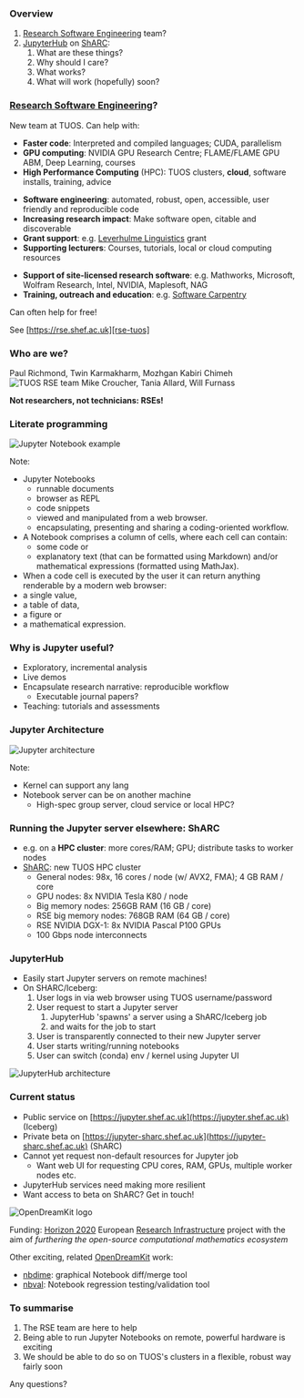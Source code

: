### Overview

1. [Research Software Engineering][rse-tuos] team?
1. [JupyterHub][jupyterhub-docs] on [ShARC][sharc-docs]: 
    1. What are these things?
    1. Why should I care?
    1. What works?
    1. What will work (hopefully) soon?

[jupyterhub-docs]: https://jupyterhub.readthedocs.io/en/latest/ "JupyterHub documentation"
[rse-tuos]: http://rse.shef.ac.uk/ "University of Sheffield's Research Software Engineering (RSE) team"
[sharc-docs]: http://docs.hpc.shef.ac.uk/en/latest/sharc/ "ShARC computer cluster"



### [Research Software Engineering][rse-tuos]?

New team at TUOS.  Can help with:

* **Faster code**: Interpreted and compiled languages; CUDA, parallelism 
* **GPU computing**: NVIDIA GPU Research Centre; FLAME/FLAME GPU ABM, Deep Learning, courses 
* **High Performance Computing** (HPC): TUOS clusters, **cloud**, software installs, training, advice  

[rse-tuos]: http://rse.shef.ac.uk/ "University of Sheffield's Research Software Engineering (RSE) team"



* **Software engineering**: automated, robust, open, accessible, user friendly and reproducible code 
* **Increasing research impact**: Make software open, citable and discoverable 
* **Grant support**: e.g. [Leverhulme Linguistics][dagmar-project] grant
* **Supporting lecturers**: Courses, tutorials, local or cloud computing resources

[dagmar-project]: http://rse.shef.ac.uk/blog/linuistics_grant_2016/



* **Support of site-licensed research software**: e.g. Mathworks, Microsoft, Wolfram Research, Intel, NVIDIA, Maplesoft, NAG
* **Training, outreach and education**: e.g. [Software Carpentry][soft-carp]

[soft-carp]: https://software-carpentry.org/lessons/

Can often help for free! 

See [https://rse.shef.ac.uk][rse-tuos] 

[rse-tuos]: http://rse.shef.ac.uk/ "University of Sheffield's Research Software Engineering (RSE) team"



### Who are we?

Paul Richmond, Twin Karmakharm, Mozhgan Kabiri Chimeh
<img src="resources/rse-team.png" alt="TUOS RSE team" id="rse-team" />
Mike Croucher, Tania Allard, Will Furnass

**Not researchers, not technicians: RSEs!**



### Literate programming

<img src="resources/jupyter_notebook_example.png" alt="Jupyter Notebook example" id="jupyter-nb-ex" />

Note:

* Jupyter Notebooks
    * runnable documents 
    * browser as REPL
    * code snippets 
    * viewed and manipulated from a web browser. 
    * encapsulating, presenting and sharing a coding-oriented workflow. 
* A Notebook comprises a column of cells, where each cell can contain:
    * some code or
    * explanatory text (that can be formatted using Markdown) and/or mathematical expressions (formatted using MathJax).
* When a code cell is executed by the user it can return anything renderable by a modern web browser:
* a single value,
* a table of data,
* a figure or
* a mathematical expression.



### Why is Jupyter useful?

* Exploratory, incremental analysis
* Live demos
* Encapsulate research narrative: reproducible workflow
    * Executable journal papers?
* Teaching: tutorials and assessments



### Jupyter Architecture

<img src="resources/jupyter-arch.png" alt="Jupyter architecture" id="jupyter-arch" />

Note:

* Kernel can support any lang
* Notebook server can be on another machine
    * High-spec group server, cloud service or local HPC?



### Running the Jupyter server elsewhere: ShARC

* e.g. on a **HPC cluster**: more cores/RAM; GPU; distribute tasks to worker nodes
* [ShARC](https://docs.hpc.shef.ac.uk/en/latest/sharc/): new TUOS HPC cluster
    * General nodes: 98x, 16 cores / node (w/ AVX2, FMA); 4 GB RAM / core
    * GPU nodes: 8x NVIDIA Tesla K80 / node
    * Big memory nodes: 256GB RAM (16 GB / core)
    * RSE big memory nodes: 768GB RAM (64 GB / core)
    * RSE NVIDIA DGX-1: 8x NVIDIA Pascal P100 GPUs
    * 100 Gbps node interconnects



### JupyterHub

* Easily start Jupyter servers on remote machines!
* On SHARC/Iceberg:
    1. User logs in via web browser using TUOS username/password 
    1. User request to start a Jupyter server
        1. JupyterHub 'spawns' a server using a ShARC/Iceberg job
        1. and waits for the job to start
    1. User is transparently connected to their new Jupyter server
    1. User starts writing/running notebooks
    1. User can switch (conda) env / kernel using Jupyter UI



<img src="resources/jupyterhub-arch.png" alt="JupyterHub architecture" id="jupyterhub-arch" />



### Current status

* Public service on [https://jupyter.shef.ac.uk](https://jupyter.shef.ac.uk) (Iceberg)
* Private beta on [https://jupyter-sharc.shef.ac.uk](https://jupyter-sharc.shef.ac.uk) (ShARC)
* Cannot yet request non-default resources for Jupyter job
    * Want web UI for requesting CPU cores, RAM, GPUs, multiple worker nodes etc.
* JupyterHub services need making more resilient
* Want access to beta on ShARC?  Get in touch!



<!-- OpenDreamKit -->
<img src="resources/odk-logo.svg" alt="OpenDreamKit logo" id="odk-logo" />

Funding: [Horizon 2020][h2020] European [Research Infrastructure][eu-res-infra] project
with the aim of *furthering the open-source computational mathematics ecosystem*

Other exciting, related [OpenDreamKit][odk] work:

* [nbdime][nbdime]: graphical Notebook diff/merge tool
* [nbval][nbval]: Notebook regression testing/validation tool

[odk]: http://opendreamkit.org/ 
[h2020]: https://ec.europa.eu/programmes/horizon2020/
[eu-res-infra]:_https://ec.europa.eu/programmes/horizon2020/en/h2020-section/european-research-infrastructures-including-e-infrastructures
[nbdime]: https://nbdime.readthedocs.io/en/latest/
[nbval]: https://github.com/computationalmodelling/nbval



### To summarise

1. The RSE team are here to help
1. Being able to run Jupyter Notebooks on remote, powerful hardware is exciting
1. We should be able to do so on TUOS's clusters in a flexible, robust way fairly soon

Any questions?
